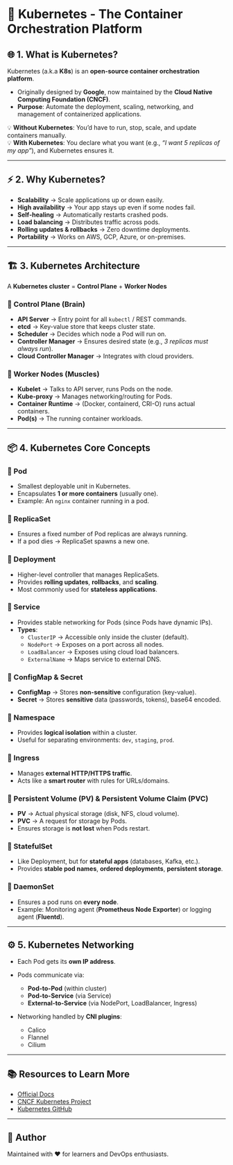 
# 🚀 Kubernetes - The Container Orchestration Platform

## 🌐 1. What is Kubernetes?

Kubernetes (a.k.a **K8s**) is an **open-source container orchestration platform**.  
- Originally designed by **Google**, now maintained by the **Cloud Native Computing Foundation (CNCF)**.  
- **Purpose**: Automate the deployment, scaling, networking, and management of containerized applications.

💡 **Without Kubernetes**: You’d have to run, stop, scale, and update containers manually.  
💡 **With Kubernetes**: You declare what you want (e.g., *“I want 5 replicas of my app”*), and Kubernetes ensures it.

---

## ⚡ 2. Why Kubernetes?

- **Scalability** → Scale applications up or down easily.  
- **High availability** → Your app stays up even if some nodes fail.  
- **Self-healing** → Automatically restarts crashed pods.  
- **Load balancing** → Distributes traffic across pods.  
- **Rolling updates & rollbacks** → Zero downtime deployments.  
- **Portability** → Works on AWS, GCP, Azure, or on-premises.  

---

## 🏗️ 3. Kubernetes Architecture

A **Kubernetes cluster** = **Control Plane** + **Worker Nodes**

### 🧠 Control Plane (Brain)
- **API Server** → Entry point for all `kubectl` / REST commands.  
- **etcd** → Key-value store that keeps cluster state.  
- **Scheduler** → Decides which node a Pod will run on.  
- **Controller Manager** → Ensures desired state (e.g., *3 replicas must always run*).  
- **Cloud Controller Manager** → Integrates with cloud providers.  

### 💪 Worker Nodes (Muscles)
- **Kubelet** → Talks to API server, runs Pods on the node.  
- **Kube-proxy** → Manages networking/routing for Pods.  
- **Container Runtime** → (Docker, containerd, CRI-O) runs actual containers.  
- **Pod(s)** → The running container workloads.  

---

## 📦 4. Kubernetes Core Concepts

### 🔹 Pod
- Smallest deployable unit in Kubernetes.  
- Encapsulates **1 or more containers** (usually one).  
- Example: An `nginx` container running in a pod.  

### 🔹 ReplicaSet
- Ensures a fixed number of Pod replicas are always running.  
- If a pod dies → ReplicaSet spawns a new one.  

### 🔹 Deployment
- Higher-level controller that manages ReplicaSets.  
- Provides **rolling updates**, **rollbacks**, and **scaling**.  
- Most commonly used for **stateless applications**.  

### 🔹 Service
- Provides stable networking for Pods (since Pods have dynamic IPs).  
- **Types**:  
  - `ClusterIP` → Accessible only inside the cluster (default).  
  - `NodePort` → Exposes on a port across all nodes.  
  - `LoadBalancer` → Exposes using cloud load balancers.  
  - `ExternalName` → Maps service to external DNS.  

### 🔹 ConfigMap & Secret
- **ConfigMap** → Stores **non-sensitive** configuration (key-value).  
- **Secret** → Stores **sensitive** data (passwords, tokens), base64 encoded.  

### 🔹 Namespace
- Provides **logical isolation** within a cluster.  
- Useful for separating environments: `dev`, `staging`, `prod`.  

### 🔹 Ingress
- Manages **external HTTP/HTTPS traffic**.  
- Acts like a **smart router** with rules for URLs/domains.  

### 🔹 Persistent Volume (PV) & Persistent Volume Claim (PVC)
- **PV** → Actual physical storage (disk, NFS, cloud volume).  
- **PVC** → A request for storage by Pods.  
- Ensures storage is **not lost** when Pods restart.  

### 🔹 StatefulSet
- Like Deployment, but for **stateful apps** (databases, Kafka, etc.).  
- Provides **stable pod names**, **ordered deployments**, **persistent storage**.  

### 🔹 DaemonSet
- Ensures a pod runs on **every node**.  
- Example: Monitoring agent (**Prometheus Node Exporter**) or logging agent (**Fluentd**).  

---

## ⚙️ 5. Kubernetes Networking

- Each Pod gets its **own IP address**.  
- Pods communicate via:  
  - **Pod-to-Pod** (within cluster)  
  - **Pod-to-Service** (via Service)  
  - **External-to-Service** (via NodePort, LoadBalancer, Ingress)  

- Networking handled by **CNI plugins**:  
  - Calico  
  - Flannel  
  - Cilium  

---

## 📚 Resources to Learn More
- [Official Docs](https://kubernetes.io/docs/)  
- [CNCF Kubernetes Project](https://www.cncf.io/projects/kubernetes/)  
- [Kubernetes GitHub](https://github.com/kubernetes/kubernetes)  

---

## 📝 Author
Maintained with ❤️ for learners and DevOps enthusiasts.
